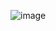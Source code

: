 ![image](https://github.com/nivek679/Sistema-de-Men-s-en-una-Aplicaci-n-JavaFX/assets/168481903/e3e2e5fc-463c-487c-9d9e-390376305ad4)

